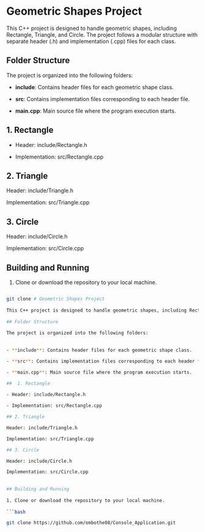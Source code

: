 # Geometric Shapes Project
 
This C++ project is designed to handle geometric shapes, including Rectangle, Triangle, and Circle. The project follows a modular structure with separate header (.h) and implementation (.cpp) files for each class.
 
## Folder Structure
 
The project is organized into the following folders:
 
 
- **include**: Contains header files for each geometric shape class.

- **src**: Contains implementation files corresponding to each header file.

- **main.cpp**: Main source file where the program execution starts.
 
##  1. Rectangle

- Header: include/Rectangle.h

- Implementation: src/Rectangle.cpp

## 2. Triangle

Header: include/Triangle.h

Implementation: src/Triangle.cpp

## 3. Circle

Header: include/Circle.h

Implementation: src/Circle.cpp
 
 
## Building and Running
 
1. Clone or download the repository to your local machine.
 
```bash

git clone # Geometric Shapes Project
 
This C++ project is designed to handle geometric shapes, including Rectangle, Triangle, and Circle. The project follows a modular structure with separate header (.h) and implementation (.cpp) files for each class.
 
## Folder Structure
 
The project is organized into the following folders:
 
 
- **include**: Contains header files for each geometric shape class.

- **src**: Contains implementation files corresponding to each header file.

- **main.cpp**: Main source file where the program execution starts.
 
##  1. Rectangle

- Header: include/Rectangle.h

- Implementation: src/Rectangle.cpp

## 2. Triangle

Header: include/Triangle.h

Implementation: src/Triangle.cpp

## 3. Circle

Header: include/Circle.h

Implementation: src/Circle.cpp
 
 
## Building and Running
 
1. Clone or download the repository to your local machine.
 
```bash

git clone https://github.com/ombothe08/Console_Application.git


